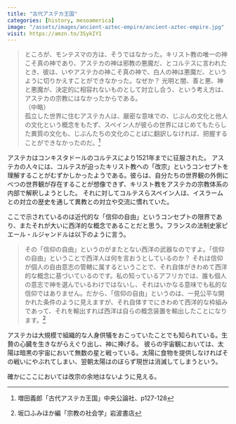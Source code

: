 ```yaml
---
title: "古代アステカ王国"
categories: [history, mesoamerica]
image: "/assets/images/ancient-aztec-empire/ancient-aztec-empire.jpg"
visit: https://amzn.to/3SykIY1
---
```


> ところが、モンテスマの方は、そうではなかった。キリスト教の唯一の神こそ真の神であり、アステカの神は邪教の悪魔だ、とコルテスに言われたとき、彼は、いやアステカの神こそ真の神で、白人の神は悪魔だ、というように切りかえすことができなかった。なぜか？ 光明と闇、善と悪、神と悪魔が、決定的に相容れないものとして対立し合う、という考え方は、アステカの宗教にはなかったからである。  
> （中略）  
> 孤立した世界に住むアステカ人は、厳密な意味での、じぶんの文化と他人の文化という概念をもたず、スペイン人が彼らの世界にはじめてもたらした異質の文化も、じぶんたちの文化のことばに翻訳しなければ、把握することができなかったのだ。[^1]

アステカはコンキスタドールのコルテスにより1521年までに征服された。
アステカの人々には、コルテスが迫ったキリスト教への「改宗」というコンセプトを理解することがむずかしかったようである。彼らは、自分たちの世界観の外側にべつの世界観が存在することが想像できず、キリスト教をアステカの宗教体系の内部で解釈しようとした。
それに対してコルテスらスペイン人は、イスラームとの対立の歴史を通して異教との対立や交流に慣れていた。

ここで示されているのは近代的な「信仰の自由」というコンセプトの限界であり、またそれが大いに西洋的な概念であることだと思う。フランスの法制史家ピエール・ルジャンドルは以下のように言う。

> その「信仰の自由」というのがまたとない西洋の武器なのですよ。「信仰の自由」ということで西洋人は何を言おうとしているのか？ それは信仰が個人の自由意志の管轄に属するということで、それ自体がきわめて西洋的な概念に基づいているのです。私の知っているアフリカでは、誰も個人の意志で神を選んでいるわけではないし、それはいかなる意味でも私的な信仰ではありません。だから、「信仰の自由」というのは、一見公平な開かれた条件のように見えますが、それ自体すでにきわめて西洋的な枠組みであって、それを輸出すれば西洋は自らの概念装置を輸出したことになります。[^2]

アステカは大規模で組織的な人身供犠をおこっていたことでも知られている。生贄の心臓を生きながらえぐり出し、神に捧げる。 
彼らの宇宙観においては、太陽は暗黒の宇宙において無数の星と戦っている。太陽に食物を提供しなければその戦いにやぶれてしまい、翌朝太陽はのぼらず現世は消滅してしまうという。

確かにここにおいては改宗の余地はないように見える。

[^1]: 増田義郎「古代アステカ王国」中央公論社、p127-128
[^2]: 坂口ふみほか編「宗教の社会学」岩波書店
